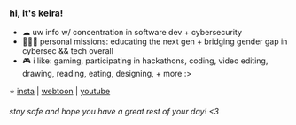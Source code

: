 ### hi, it's keira!
- ☁ uw info w/ concentration in software dev + cybersecurity
- 👩🏻‍💻 personal missions: educating the next gen + bridging gender gap in cybersec && tech overall
- 🎮 i like: gaming, participating in hackathons, coding, video editing, drawing, reading, eating, designing, + more :>

⭐️ [insta](https://www.instagram.com/itskeiraww/) | [webtoon](https://www.webtoons.com/en/canvas/bits-and-bytes/list?title_no=847572) | [youtube](https://www.youtube.com/channel/UCdTKj8_s0TIlhY82Ltm2wKw)

_stay safe and hope you have a great rest of your day! <3_
